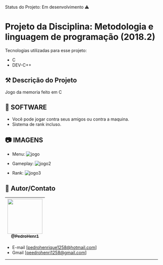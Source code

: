 Status do Projeto: Em desenvolvimento :warning:

# Projeto da Disciplina: Metodologia e linguagem de programação (2018.2)

Tecnologias utilizadas para esse projeto:

- C
- DEV-C++

## ⚒ Descrição do Projeto  

Jogo da memoria feito em C


## 🚀 SOFTWARE

- Você pode jogar contra seus amigos ou contra a maquina.
- Sistema de rank incluso.


## :camera: IMAGENS

- Menu:
![jogo](https://user-images.githubusercontent.com/42454309/93557571-ae4a6600-f951-11ea-828b-569c549f2a67.png)

- Gameplay:
![jogo2](https://user-images.githubusercontent.com/42454309/93557572-aee2fc80-f951-11ea-8863-f65b013a79c0.png)

- Rank:
![jogo3](https://user-images.githubusercontent.com/42454309/93557573-aee2fc80-f951-11ea-83ca-de4955c48835.png)


## 📌 Autor/Contato

| [<img src="https://avatars1.githubusercontent.com/u/42454309?s=460&u=b84201cfe21945a90f0c5198892d99726a63174d&v=4" width=115><br><sub>@PedroHenr1</sub>](https://github.com/PedroHenr1) |
| :---: |



- E-mail [pedrohenrique1258@hotmail.com]
- Gmail [peedrohenri1258@gmail.com]
---
